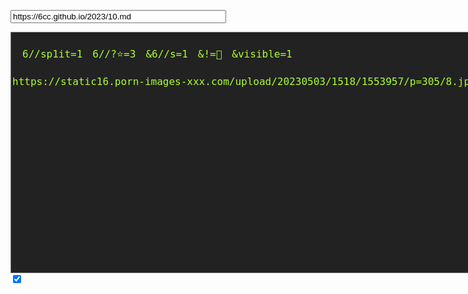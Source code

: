 <input type="text" id="alternate-location" size="40" value="
https://6cc.github.io/2023/10.md
" />
<textarea rows="20" cols="100" id="codeRAW">

　6//sp1it=1　6//?⭐=3　&6//s=1　&!=🛑　&visible=1

https://static16.porn-images-xxx.com/upload/20230503/1518/1553957/p=305/8.jpg

</textarea>
<input type="checkbox" id="url-priority" checked />

<script src="https://cdnjs.cloudflare.com/ajax/libs/jquery/1.10.0/jquery.min.js" type="text/javascript"></script>
<script src="https://cdnjs.cloudflare.com/ajax/libs/jquery.imagesloaded/5.0.0/imagesloaded.pkgd.min.js"></script>
<link rel="stylesheet" type="text/css" href="https://cdnjs.cloudflare.com/ajax/libs/fancybox/3.5.7/jquery.fancybox.min.css">
<script src="https://cdnjs.cloudflare.com/ajax/libs/fancybox/3.5.7/jquery.fancybox.min.js"></script>
<link rel="stylesheet" href="https://cdnjs.cloudflare.com/ajax/libs/aplayer/1.10.1/APlayer.min.css">

<script type="text/javascript">
preprocessPrecast();
let statusElem = document.querySelector('#status');
let progressElem = document.querySelector('progress');
let loadedImageCount, imageCount;
preprocessP2();
processFramework();

function preprocessPrecast() {
  let statusDiv = document.createElement('div');
  statusDiv.id = 'status';
  let progress = document.createElement('progress');
  progress.max = 7;
  progress.value = 0;
  statusDiv.appendChild(progress);
  let areaCode = document.querySelector('textarea#codeRAW');
  areaCode.parentNode.appendChild(statusDiv);
}

function preprocessP2() {
  let optionElem = [];
  let optInner = ['None', 1, 'All',undefined , 'r', 0, null];
  optInner[3] = String.fromCharCode(92) + 'r ' + optInner[5] + optInner[6]
  let selParam = document.createElement('select');
  selParam.id = 'variable-parameter';
  for (let i = 0; i < 6; i++) {
    optionElem[i] = document.createElement('option');
    optionElem[i].innerText = optInner[i];
    selParam.appendChild(optionElem[i]);
  }
  optionElem[1].selected = true;
  let interactBar = document.createElement('div');
  interactBar.id = 'interact-bar';
  interactBar.appendChild(selParam);
  let butTrig = document.createElement('button');
  butTrig.innerText = 'Proces';
  butTrig.onclick = function(){removeFrame();processFramework();};
  let butFunc = document.createElement('button');
  butFunc.innerText = 'roces';
  butFunc.onclick = function(){removeFrame();locateDoc();};
  interactBar.appendChild(butFunc);
  let urlPriority = document.querySelector('input#url-priority');
  urlPriority.addEventListener("click", (event) => {
    sourceSwitch();
  });
  interactBar.appendChild(urlPriority);
  let alterLocatElem = document.querySelector('input#alternate-location');
  interactBar.appendChild(alterLocatElem);
  interactBar.appendChild(butTrig);
  let areaCode = document.querySelector('textarea#codeRAW');
  areaCode.parentNode.insertBefore(interactBar, areaCode);
}

function processFramework() {
  let contentDiv = containerCastin();
  let alterLocat = document.querySelector('input#alternate-location').value;
  fetchMyDocument(contentDiv, alterLocat);
}

async function fetchMyDocument(contentDiv, strURL) {      
  try {
    let response = await fetch(strURL); // Gets a promise
    let rawData = await response.text(); // Replaces body with response
    contentDiv.appendChild(htmlAlchemy(rawData));
  } catch (err) {
    console.log('Fetch error:' + err); // Error handling
  }
}

function sourceSwitch() {
  let urlPriority = document.querySelector('input#url-priority');
  let source = urlPriority.checked == true ?
  processFramework() : locateDoc();
}

function containerCastin() {
  let interactBar = document.querySelector('div#interact-bar');
  let contentDiv = document.createElement('div');
  contentDiv.id = 'frame-division';
  let areaCode = document.querySelector('textarea#codeRAW');
  areaCode.parentNode.insertBefore(contentDiv, interactBar
  .nextElementSibling);
  return contentDiv;
}

function locateDoc() {
  let rawData = document.querySelector('textarea#codeRAW').value;
  let contentDiv = containerCastin();
  contentDiv.appendChild(htmlAlchemy(rawData));
}

function htmlAlchemy(tecStImBed) {
  let a6Tag = /\b6\/\/sp1it=1/g;
  let segmentS = tecStImBed.split(a6Tag).filter(line => line.trim() !== '');
  let matchedRetrieve = tecStImBed.match(a6Tag)||[];
  let singleLineS = [];
  for (let i=0;i<segmentS.length;i++)
  {
    singleLineS[i] = segmentS[i].split(String.fromCharCode(10))
    .filter(line => line.trim() !== '');
    singleLineS[i].splice(singleLineS[i].length, 0, matchedRetrieve[i]||'');
  }

  let seqTag = /\b6\/\/s=1/i;
  let tabTag = /\b6\/\/t=1/i;
  let adjacentAccumulate = [];
  let dynaContain = [];
  let htmlGain = document.createDocumentFragment();
  for (let i=0;i<singleLineS.length;i++)
  {
    adjacentAccumulate[i] = identifyGallery(singleLineS[i]);
    dynaContain[i] = document.createElement('div');
    let tabSLegend = document.createElement('div');
    tabSLegend.className = 'dynamic-container';
    for (let l = 0; l < singleLineS[i].length; l++) {
      if(filterUrl('', singleLineS[i][l]) === 'img' && tabTag.test(segmentS[i])) {
        let tabIndividual = assemblePackage('Tab', singleLineS[i][l]);
        tabSLegend.appendChild(tabIndividual);
      }
    }
    
    for (let j = 0; j < adjacentAccumulate[i].length; j++) {
      let elemSCombo = '';
      if (j == 1) {
        elemSCombo = assemblePackage('h3', adjacentAccumulate[i][j]);
      } else if (filterUrl('', singleLineS[i][j]) === 'img' && tabTag.test(segmentS[i])) {
        elemSCombo = document.createDocumentFragment();
      } else {
        elemSCombo = assemblePackage( filterUrl('', adjacentAccumulate[i][j]),
       adjacentAccumulate[i][j]);
      }
      dynaContain[i].appendChild(elemSCombo);
      
      if(seqTag.test(singleLineS[i][j])) {
        let seqT = assemblePackage('seqTag', singleLineS[i][j + 1]);
        dynaContain[i].appendChild(seqT);
      }
    }
    
    if(tabTag.test(segmentS[i])) {
      let dynaField = document.createElement('div');
      dynaField.className = 'dynamic-container';
      dynaContain[i].insertBefore(tabSLegend, dynaContain[i].childNodes[2]);
      dynaContain[i].insertBefore(dynaField, dynaContain[i].childNodes[3]);
    }

    let visiVar = queryString('visible', singleLineS[i][0]);
    dynaContain[i].className = visiVar == 1 ? 'cell-card' : 'not-visible';
    let voidDiv = document.createElement('div');
    voidDiv.className = visiVar;
    let varParam = document.querySelector('select#variable-parameter');
    let selOpt = [, , , , '\r', 0, null];
    switch (varParam.selectedIndex) {
      case 0:
        htmlGain.appendChild(voidDiv);
        break;
        
      case 2:
        htmlGain.appendChild(dynaContain[i]);
        break;

      case 3:
      htmlGain.appendChild(visiVar == selOpt[4] | visiVar == selOpt[5] | visiVar ==
      selOpt[6] ? dynaContain[i] : voidDiv);
        break;
        
      case 4:
      case 5:
      case 6:
        htmlGain.appendChild(visiVar == selOpt[varParam.selectedIndex] ? dynaContain[i] : voidDiv);
        break;
        
      default:
        htmlGain.appendChild(visiVar == 1 ? dynaContain[i] : voidDiv);
        break;
    }
  }
  return htmlGain;
}

function identifyGallery(data){
  let res = [];
  for (let i = 0; i < data.length; i++) {
    let c = filterUrl('trim', data[i]);
    let str = c;
    for (let j = i + 1; j < data.length && filterUrl('', c) === 'img'
     && filterUrl('', data[j]) === 'img'; j++ , i++) {
      str += '\n' + filterUrl('trim', data[i + 1]);
    }
  res.push(str.split(String.fromCharCode(10)));
  }
  return res;
}

function filterUrl(parameterType, strURL){
let rankTag = /\b6\/\/.r=\d/i;
let twImgR = /\bhttps?:\/\/pbs.twimg.com\/media\/([\w-]{15,})/i;
let youtuBeR = /^https?:\/\/(?:(?:youtu\.be\/)|(?:(?:www\.)?youtube\.com\/(?:(?:watch\?(?:[^&]+&)?vi?=)|(?:vi?\/)|(?:shorts\/))))([a-zA-Z0-9_-]{11,})/i;
let baiduR = /\bhttps?:\/\/pics\d\.baidu\.com\/feed\/[0-9A-z]+\.(?:jpe?g|gif|png).+/i;
let bingR = /^https?:\/\/.*(cn|mm).bing.(net|com)\/th.id.(.*rik=\w+|.*ORMS.\w+|.*OIP-C.[-\w]+|.*OJ.\w+)/i;
let gtimgR = /^https?:\/\/inews\.gtimg\.com\/newsapp_bt\/0\/\d*\//i;
let imgRegEX = /(\b(https?|ftp|file):\/\/[-A-Z0-9+&@#\/%?=~_|!:,.;]*[-A-Z0-9+&@#\/%=~_|])\.(?:gif|img|jpe?g|png|mp4|svg|webp)+/i;
let music163R = /^https?:\/\/music\.163\.com\/#?\/?\w+\?id\=\d+/i;
let urlRegex = /(\b(https?|ftp|file):\/\/[-A-Z0-9+&@#\/%?=~_|!:,.;]*[-A-Z0-9+&@#\/%=~_|])/i;

switch (true) {
  case rankTag.test(strURL):
    return 'rankTag';
    break;

  case twImgR.test(strURL):
    return 'twImgR';
    break;

  case youtuBeR.test(strURL):
    return 'youtuBeR';
    break;

  case baiduR.test(strURL):
    return 'imgHttp';
    break;

  case bingR.test(strURL):
  return parameterType !== 'trim' ?
    'img' : strURL.match(bingR)[0];
    break;

  case gtimgR.test(strURL):
    return 'img';
    break;

  case imgRegEX.test(strURL):
    return parameterType !== 'trim' ?
    'img' : strURL.match(imgRegEX)[0];
    break;

  case music163R.test(strURL):
    return 'meting-js';
    break;

  case urlRegex.test(strURL):
    return parameterType !== 'trim' ?
    'a' : strURL;
    break;

  default:
    return parameterType !== 'trim' ?
    '' : strURL;
    break;
  }
}

function assemblePackage(tagType, strURL){
  switch (tagType) {
    case 'seqTag':
      let seqAuto = document.createElement("div");
      seqAuto.className = 'dynamic-container';
      reloadBullet('sequence', strURL, seqAuto);
      return seqAuto;
    break;

    case 'rankTag':
      let iconRank = document.createElement('img');
      let randomColor = Math.floor(Math.random()*16777215).toString(16);
      iconRank.height = 24;
      iconRank.src = "https://img.shields.io/badge/"
       + ratingStar(queryString('r', strURL.toString()))
       + '-推荐度-' + randomColor;
      return iconRank;
    break;

    case 'Tab':
      let imgTab = document.createElement('img');
      imgTab.src = strURL;
      imgTab.onclick = function(){reloadBullet('sequence', strURL
      .toString(), this.parentNode.parentNode.nextElementSibling);};
      let spanTab = document.createElement('li');
      spanTab.className = 'is-loading';
      spanTab.appendChild(imgTab);
      updateProgress( spanTab );
      return spanTab;
    break;

    case 'h3':
      let h3Text = document.createElement('h3');
      h3Text.innerText = strURL;
      return h3Text;
    break;

    case 'twImgR':
      let preFixT = document.getElementById('prefixKit').value;
      let urlIntegrity = preFixT + 'https://pbs.twimg.com/media/' + strURL +
       '?format=jpg&name=orig';
      return getImageItem( urlIntegrity );
    break;

    case 'img':
      let adjacentAccumulate = document.createElement('div');
      adjacentAccumulate.className = 'dynamic-container';
      reloadBullet('', strURL, adjacentAccumulate);
      return adjacentAccumulate;
    break;

    case 'youtuBeR':
      let HyperLinkY = document.createElement('a');
      HyperLinkY.href = 'https://youtu.be/' + strURL;
      HyperLinkY.innerText = 'https://youtu.be/' + strURL;
      let preFix = document.getElementById('prefixKit').value;
      let urlIntegrit = preFix + 'https://i.ytimg.com/vi/' + strURL + '/hqdefault.jpg';
      let FancySuite = getImageItem( urlIntegrit );
      let urlIntegri = preFix + 'https://i.ytimg.com/vi/' + strURL + '/maxresdefault.jpg';

      (async () => {
        if (await imageExists(urlIntegri)){
          FancySuite.querySelector('li img').src = urlIntegri;
          FancySuite.querySelector('a').href = urlIntegri;
        }
      })()

      let FancySuiteY = document.createElement("div");
      FancySuiteY.appendChild(HyperLinkY);
      FancySuiteY.appendChild(FancySuite);
      return FancySuiteY;
    break;

    case 'meting-js':
      let hyPlayERLink = document.createElement("a");
      hyPlayERLink.href = strURL;
      hyPlayERLink.innerText = strURL;
      let breakLine = document.createElement("br");
      let thumbSwitch = document.createElement('img');
      thumbSwitch.height = 64;
      
      fetch('https://api.i-meto.com/meting/api?type=song&id='
       + queryString('id', strURL)).then(
        function(u){ return u.json();}
        ).then(
          function(json){
            thumbSwitch.src = json[0].pic;
        }
      )
      
      thumbSwitch.onclick = function(){switchMeting(this.parentNode, strURL);};
      let metingTag = document.createElement("div");
      metingTag.appendChild(hyPlayERLink);
      metingTag.appendChild(breakLine);
      metingTag.appendChild(thumbSwitch);
      return metingTag;
    break;

    case 'a':
      let hyperLink = document.createElement('a');
      hyperLink.href = strURL;
      hyperLink.innerText = strURL;
      let hoverLink = document.createElement('div');
      hoverLink.appendChild(hyperLink);
      hoverLink.className = 'urlCollapsing';
      return hoverLink;
    break;

    default:
      let PureText = document.createElement('div');
      let HoRizonDelimit = document.createElement('hr');
      PureText.append(strURL);
      PureText.appendChild(HoRizonDelimit);
      return PureText;
    break;
  }
}

function getImageItem(imgUrl) {
  let img = new Image();
  let start_time = Date.now();
  img.src = imgUrl;
  let anchorTag = document.createElement('a');
  
  let check = function(){
    let diff = Date.now() - start_time;
    let voidBoolean = '';
    if(img.naturalWidth>0 || img.naturalHeight>0){
    }
    else{
      voidBoolean = '❌';
      img.alt = imgUrl;
    }
    clearInterval(set);
    let imgResp = voidBoolean + '🏳‍🌈' + img.naturalWidth
     + '📶' + img.naturalHeight + '⌛' + diff;
     anchorTag.setAttribute('data-caption', imgResp);
  };
  let set = setInterval(check,40);
  
  let liTag = document.createElement('li');
  liTag.className = 'is-loading';
  liTag.appendChild(img);
  anchorTag.setAttribute('data-fancybox', 'gallery');
  anchorTag.href = imgUrl;
  anchorTag.appendChild(liTag);
  return anchorTag;
}

async function imageExists(imgUrl) {
  if (!imgUrl) {
    return false;
    }
    return new Promise(res => {
      const image = new Image();
      image.onload = () => res(true);
      image.onerror = () => res(false);
      image.src = imgUrl;
    });
}

function switchMeting(currentNode, url) {
  let ElementE = document.querySelector('div.onePlayer');
  ElementE.remove();
  let metingJs = document.createElement('meting-js');
  metingJs.setAttribute('autoplay', true);
  metingJs.setAttribute('auto', url);
  metingJs.setAttribute('loop', 'none');
  let divc = document.createElement('div');
  divc.className = 'onePlayer';
  divc.appendChild(metingJs);
  currentNode.appendChild(divc);
}

function queryString(item, text){
   foundString = text.match(new RegExp("[\?\&]" + item + "=([^\&]*)(\&?)","i"));
   return foundString ? foundString[1] : foundString;
}

function reloadBullet(triggerType, urlData, currentContainer) {
  let fragment = triggerType !== 'sequence' ?
   getItemsFragment(urlData) : sequenceGenerate(urlData);
  currentContainer.insertBefore( fragment, currentContainer.firstChild );
  updateProgress( currentContainer );
}

function updateProgress( currentContainer ) {
  let imgLoad = imagesLoaded( currentContainer );
  imgLoad.on( 'progress', onProgress );
  imgLoad.on( 'always', onAlways );
  imageCount = imgLoad.images.length;
  resetProgress();
  progressElem.setAttribute( 'value', 0 );
}

function resetProgress() {
  statusElem.style.opacity = 1;
  loadedImageCount = 0;
  progressElem.setAttribute( 'max', imageCount );
}

function onProgress( imgLoad, image ) {
  image.img.parentNode.className = image.isLoaded ? '' : 'is-broken';
  loadedImageCount++;
  progressElem.setAttribute( 'value', loadedImageCount );
}

function onAlways() {
  statusElem.style.opacity = 0;
}

function getItemsFragment(arrayIn) {
  let parseStr = Array.isArray(arrayIn) ? arrayIn : [arrayIn];
  let fragment = document.createDocumentFragment();
  let arrayLength = parseStr.length;
  for ( let i = 0; i < arrayLength; i++ ) {
    let item = getImageItem(parseStr[i]);
    fragment.appendChild( item );
  }
  return fragment;
}

function sequenceGenerate(urlFinal) {
  let fileName = urlFinal.match(/[^\/=\D]+(?=\.[^\/.]*$)/)[0].
  match(/[]?\d*\.?\d+(?:[Ee][\+\-]?\d+)?/)[0];
  let urlRazor = urlFinal.split(/[^\/=\D]+(?=\.[^\/.]*$)/);
  let fragment = document.createDocumentFragment();
  for ( let i = 0; i < fileName; i++ ) {
    let item = getImageItem(urlRazor[0] + i + urlRazor[1]);
    fragment.appendChild( item );
  }
  return fragment;
}

function ratingStar(evaluateScore) {
  let resultBlank = '';
  let resultStarS = '';
  let blankEmoji = '🔲';
  let starEmoji = '⭐';
  for (let i = 0; i < evaluateScore - 1; i++) {
    resultBlank += blankEmoji;
  }
  for (let i = 0; i < 4 - evaluateScore; i++) {
    resultStarS += starEmoji;
  }
  return resultBlank + resultStarS;
}

function removeFrame() {
  let contentDiv = document.querySelector('div#frame-division');
  contentDiv !== null ? contentDiv.remove() : void(0);
}
</script>

<style type="text/css">

div#contentDiv {
  max-width: 820px;
}

div.cellCard {
  border-width: 1px;
  border-style: dashed;
  border-color: #C0C0C0;
  margin: 1px;
  padding: 1px;
}

div.dynamic-container {
  border-radius: 10px;
  background: white;
  padding: 10px;
}

div.dynamic-container:after {
  content: '';
  display: block;
  clear: both;
}

div.dynamic-container img {
  max-height: 140px;
  border-radius: 5px;
  opacity: 1;
}

div.dynamic-container img:hover {
  opacity: .8;
}

div.dynamic-container li {
  height: 140px;
  display: block;
  float: left;
  list-style: none;
  margin: 0 5px 5px 0;
  background-color: black;
  background-position: center center;
  background-repeat: no-repeat;
  border-radius: 5px;
}

div.dynamic-container li img,
#status {
  -webkit-transition: opacity 0.4s;
     -moz-transition: opacity 0.4s;
      -ms-transition: opacity 0.4s;
          transition: opacity 0.4s;
}

div.dynamic-container li.is-loading {
  background-color: black;
  background-image: url('https://s3-us-west-2.amazonaws.com/s.cdpn.io/82/loading.gif');
}

div.dynamic-container  li.is-broken {
  background-image: url('https://s3-us-west-2.amazonaws.com/s.cdpn.io/82/broken.png');
  background-color: #be3730;
  width: 120px;
}

div.dynamic-container li.is-loading img,
div.dynamic-container li.is-broken img {
  opacity: 0;
}

#status {
  opacity: 0;
  position: fixed;
  right: 20px;
  top: 20px;
  background: #222;
  color: white;
  background: hsla( 0, 0%, 0%, 0.8);
  padding: 20px;
  border-radius: 10px;
  pointer-events: none;
  z-index: 2; /* over other stuff */
}

#status progress { font-size: 28px; }

div.cellCard div.tabBar {
  white-space:pre;
  overflow-x:scroll;
  overflow-y:hidden;
  border-width: 1px;
  border-style: dashed;
  border-color: #1E90FF;
  background-color:#F0F8FF;
}

div.cellCard div.dynamicField {
  border-width: 1px;
  border-style: dashed;
  border-color: #1E90FF;
  background-color:#F0F8FF;
}

div.urlCollapsing
{
  white-space:nowrap;
  width:32em;
  overflow:hidden;
}

div.urlCollapsing:hover
{
  overflow:visible;
}

div.cellCard hr {
  height:0.1px;
  border-width:0;
  background-color:#1E90FF;
  width:50%;
  margin-left:0;
}

textarea#codeRAW {
  background-color:#222222;
  color: #ADFF2F;
  font-size: 16px;
}
</style>
